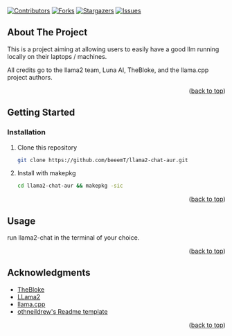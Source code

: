 <a name="readme-top"></a>


<!-- PROJECT SHIELDS -->
<!--
*** I'm using markdown "reference style" links for readability.
*** Reference links are enclosed in brackets [ ] instead of parentheses ( ).
*** See the bottom of this document for the declaration of the reference variables
*** for contributors-url, forks-url, etc. This is an optional, concise syntax you may use.
*** https://www.markdownguide.org/basic-syntax/#reference-style-links
-->
[![Contributors][contributors-shield]][contributors-url]
[![Forks][forks-shield]][forks-url]
[![Stargazers][stars-shield]][stars-url]
[![Issues][issues-shield]][issues-url]


<!-- ABOUT THE PROJECT -->
## About The Project

This is a project aiming at allowing users to easily have a good llm running locally on their laptops / machines.

All credits go to the llama2 team, Luna AI, TheBloke, and the llama.cpp project authors.

<p align="right">(<a href="#readme-top">back to top</a>)</p>


<!-- GETTING STARTED -->
## Getting Started

### Installation

1. Clone this repository
   ```sh
   git clone https://github.com/beeemT/llama2-chat-aur.git
   ```
3. Install with makepkg
   ```sh
   cd llama2-chat-aur && makepkg -sic
   ```

<p align="right">(<a href="#readme-top">back to top</a>)</p>



<!-- USAGE EXAMPLES -->
## Usage

run llama2-chat in the terminal of your choice.

<p align="right">(<a href="#readme-top">back to top</a>)</p>


<!-- ACKNOWLEDGMENTS -->
## Acknowledgments

* [TheBloke](https://huggingface.co/TheBloke)
* [LLama2](https://ai.meta.com/llama/)
* [llama.cpp](https://github.com/ggerganov/llama.cpp)
* [othneildrew's Readme template](https://github.com/othneildrew/Best-README-Template)

<p align="right">(<a href="#readme-top">back to top</a>)</p>



<!-- MARKDOWN LINKS & IMAGES -->
<!-- https://www.markdownguide.org/basic-syntax/#reference-style-links -->
[contributors-shield]: https://img.shields.io/github/contributors/othneildrew/Best-README-Template.svg?style=for-the-badge
[contributors-url]: https://github.com/othneildrew/Best-README-Template/graphs/contributors
[forks-shield]: https://img.shields.io/github/forks/othneildrew/Best-README-Template.svg?style=for-the-badge
[forks-url]: https://github.com/othneildrew/Best-README-Template/network/members
[stars-shield]: https://img.shields.io/github/stars/othneildrew/Best-README-Template.svg?style=for-the-badge
[stars-url]: https://github.com/othneildrew/Best-README-Template/stargazers
[issues-shield]: https://img.shields.io/github/issues/othneildrew/Best-README-Template.svg?style=for-the-badge
[issues-url]: https://github.com/othneildrew/Best-README-Template/issues
[license-shield]: https://img.shields.io/github/license/othneildrew/Best-README-Template.svg?style=for-the-badge